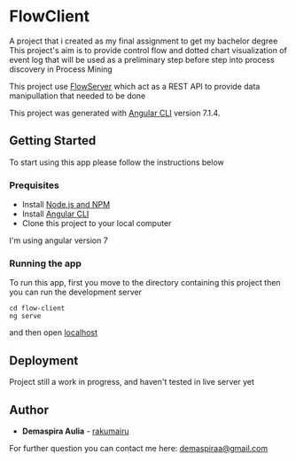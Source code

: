# FlowClient

A project that i created as my final assignment to get my bachelor degree
This project's aim is to provide control flow and dotted chart visualization of event log that will be used as a preliminary step before step into process discovery in Process Mining

This project use [FlowServer](https://gitlab.com/rakumairu/flow-server) which act as a REST API to provide data manipullation that needed to be done

This project was generated with [Angular CLI](https://github.com/angular/angular-cli) version 7.1.4.

## Getting Started

To start using this app please follow the instructions below

### Prequisites

* Install [Node.js and NPM](https://www.npmjs.com/get-npm)
* Install [Angular CLI](https://angular.io/guide/quickstart)
* Clone this project to your local computer

I'm using angular version 7

### Running the app

To run this app, first you move to the directory containing this project then you can run the development server

```
cd flow-client
ng serve
```

and then open [localhost](http://127.0.0.1:4200)

## Deployment

Project still a work in progress, and haven't tested in live server yet

## Author

* **Demaspira Aulia** - [rakumairu](https://github.com/rakumairu) 

For further question you can contact me here: demaspiraa@gmail.com